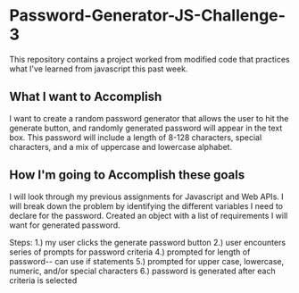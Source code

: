 # Password-Generator-JS-Challenge-3
This repository contains a project worked from modified code that practices what I've learned from javascript this past week. 

## What I want to Accomplish
I want to create a random password generator that allows the user to hit the generate button, and randomly generated password will appear in the text box. This password will include a length of 8-128 characters, special characters, and a mix of uppercase and lowercase alphabet. 

## How I'm going to Accomplish these goals
I will look through my previous assignments for Javascript and Web APIs. I will break down the problem by identifying the different variables I need to declare for the password. Created an object with a list of requirements I will want for generated password. 

Steps: 
1.) my user clicks the generate password button
2.) user encounters series of prompts for password criteria
4.) prompted for length of password-- can use if statements
5.) prompted for upper case, lowercase, numeric, and/or special characters
6.) password is generated after each criteria is selected

